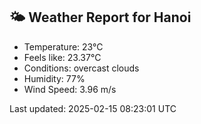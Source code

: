 <!-- WEATHER-START -->
## 🌤 Weather Report for Hanoi

- Temperature: 23°C
- Feels like: 23.37°C
- Conditions: overcast clouds
- Humidity: 77%
- Wind Speed: 3.96 m/s

Last updated: 2025-02-15 08:23:01 UTC
<!-- WEATHER-END -->
